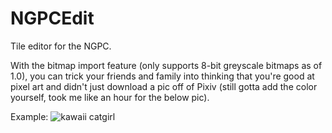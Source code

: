 # NGPCEdit
Tile editor for the NGPC.

With the bitmap import feature (only supports 8-bit greyscale bitmaps as of 1.0), you can trick your friends and family into thinking that you're good at pixel art and didn't just download a pic off of Pixiv (still gotta add the color yourself, took me like an hour for the below pic).

Example: ![kawaii catgirl](https://i.imgur.com/5ouizbKm.png)
